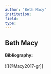 ```yaml
---
author: "Beth Macy"
institution:
field:
type:
---
```


## Beth Macy
#### Bibliography:

![[@Macy2017-gr]]